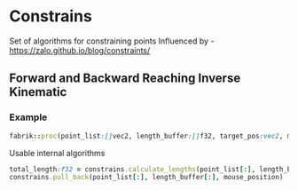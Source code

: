 # Constrains

Set of algorithms for constraining points
Influenced by - https://zalo.github.io/blog/constraints/

## Forward and Backward Reaching Inverse Kinematic

### Example
```ruby
fabrik::proc(point_list:[]vec2, length_buffer:[]f32, target_pos:vec2, max_itterations:int, error_treshold:f32)
```

Usable internal algorithms
```ruby
total_length:f32 = constrains.calculate_lengths(point_list[:], length_buffer[:])
constrains.pull_back(point_list[:], length_buffer[:], mouse_position)
```
